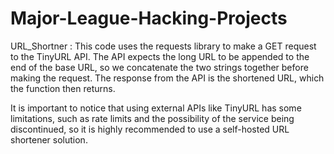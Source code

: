 # Major-League-Hacking-Projects


URL_Shortner : This code uses the requests library to make a GET request to the TinyURL API. The API expects the long URL to be appended to the end of the base URL, so we concatenate the two strings together before making the request. The response from the API is the shortened URL, which the function then returns.

It is important to notice that using external APIs like TinyURL has some limitations, such as rate limits and the possibility of the service being discontinued, so it is highly recommended to use a self-hosted URL shortener solution.
